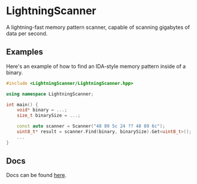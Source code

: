 # LightningScanner

A lightning-fast memory pattern scanner, capable of scanning gigabytes of data per second.

## Examples

Here's an example of how to find an IDA-style memory pattern inside of a binary.

```cpp
#include <LightningScanner/LightningScanner.hpp>

using namespace LightningScanner;

int main() {
	void* binary = ...;
	size_t binarySize = ...;

	const auto scanner = Scanner("48 89 5c 24 ?? 48 89 6c");
	uint8_t* result = scanner.Find(binary, binarySize).Get<uint8_t>();
	...
}
```

## Docs

Docs can be found [here](https://localcc.github.io/LightningScanner/).